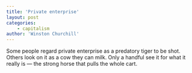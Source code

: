 ```yaml
---
title: 'Private enterprise'
layout: post
categories:
    - capitalism
author: 'Winston Churchill'
---
```


Some people regard private enterprise as a predatory tiger to be shot. Others look on it as a cow they can milk. Only a handful see it for what it really is — the strong horse that pulls the whole cart.